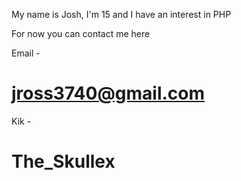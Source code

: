 My name is Josh, I'm 15 and I have an interest in PHP

For now you can contact me here

Email -
# jross3740@gmail.com

Kik -
# The_Skullex
